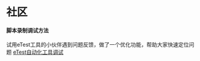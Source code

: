 # 社区

#### 脚本录制调试方法

试用eTest工具的小伙伴遇到问题反馈，做了一个优化功能，帮助大家快速定位问题
[eTest自动化工具调试](https://juejin.cn/post/7234342980156162105)






